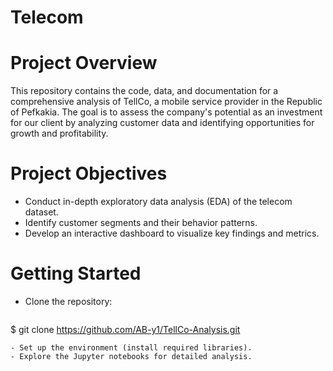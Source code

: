 ﻿# Telecom
# Project Overview
This repository contains the code, data, and documentation for a comprehensive analysis of TellCo, a mobile service provider in the Republic of Pefkakia. The goal is to assess the company's potential as an investment for our client by analyzing customer data and identifying opportunities for growth and profitability.

# Project Objectives
- Conduct in-depth exploratory data analysis (EDA) of the telecom dataset.
- Identify customer segments and their behavior patterns.
- Develop an interactive dashboard to visualize key findings and metrics.
  
# Getting Started
- Clone the repository:
  ```
$ git clone https://github.com/AB-y1/TellCo-Analysis.git

  ```
- Set up the environment (install required libraries).
- Explore the Jupyter notebooks for detailed analysis.

